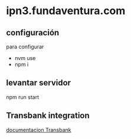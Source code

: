 # ipn3.fundaventura.com

## configuración

para configurar

- nvm use
- npm i

## levantar servidor

npm run start

## Transbank integration

[documentacion Transbank](https://www.transbankdevelopers.cl/documentacion/como_empezar?l=javascript#como-empezar)
